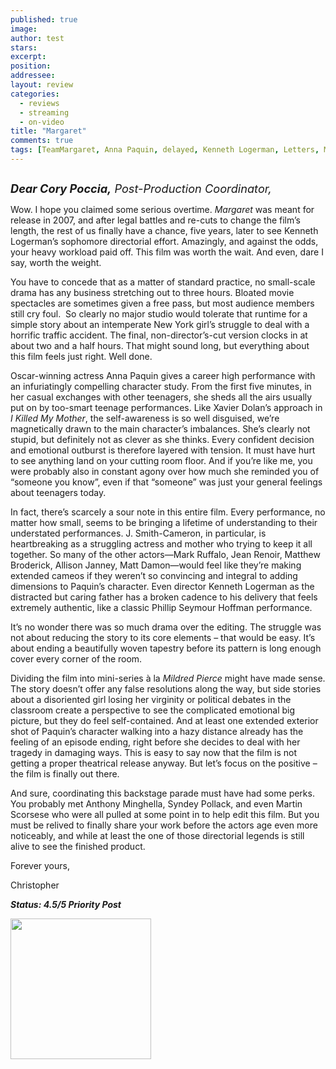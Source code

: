 ```yaml
---
published: true
image:
author: test 
stars: 
excerpt: 
position: 
addressee: 
layout: review
categories:
  - reviews
  - streaming
  - on-video
title: "Margaret"
comments: true
tags: [TeamMargaret, Anna Paquin, delayed, Kenneth Logerman, Letters, Margaret, Mayy Damon, netflix.ca, release, Team Margaret]
---
```

<div><p><span class="full-image-block ssNonEditable"><span><a href="/letters/2012/8/1/margaret.html"><img src="http://static.squarespace.com/static/5005f6bcc4aa41161b33e89e/5329cf1fe4b07c068ebf74de/5329cf1fe4b07c068ebf75ea/1343843400093/Margaret.jpg" alt="" /></a></span></span></p>
<p><em style="font-size:130%;"><strong>Dear Cory Poccia,</strong> Post-Production Coordinator,</em></p>
<p>Wow. I hope you claimed some serious overtime. <em>Margaret </em>was meant for release in 2007, and after legal battles and re-cuts to change the film&rsquo;s length, the rest of us finally have a chance, five years, later to see Kenneth Logerman&rsquo;s sophomore directorial effort. Amazingly, and against the odds, your heavy workload paid off. This film was worth the wait. And even, dare I say, worth the weight.</p>
<p>You have to concede that as a matter of standard practice, no small-scale drama has any business stretching out to three hours. Bloated movie spectacles are sometimes given a free pass, but most audience members still cry foul. &nbsp;So clearly no major studio would tolerate that runtime for a simple story about an intemperate New York girl&rsquo;s struggle to deal with a horrific traffic accident. The final, non-director&rsquo;s-cut version clocks in at about two and a half hours. That might sound long, but everything about this film feels just right. Well done.</p>
<p>Oscar-winning actress Anna Paquin gives a career high performance with an infuriatingly compelling character study. From the first five minutes, in her casual exchanges with other teenagers, she sheds all the airs usually put on by too-smart teenage performances. Like Xavier Dolan&rsquo;s approach in <em>I Killed My Mother</em>, the self-awareness is so well disguised, we&rsquo;re magnetically drawn to the main character&rsquo;s imbalances. She&rsquo;s clearly not stupid, but definitely not as clever as she thinks. Every confident decision and emotional outburst is therefore layered with tension. It must have hurt to see anything land on your cutting room floor. And if you&rsquo;re like me, you were probably also in constant agony over how much she reminded you of &ldquo;someone you know&rdquo;, even if that &ldquo;someone&rdquo; was just your general feelings about teenagers today.</p>
<p>In fact, there&rsquo;s scarcely a sour note in this entire film. Every performance, no matter how small, seems to be bringing a lifetime of understanding to their understated performances. J. Smith-Cameron, in particular, is heartbreaking as a struggling actress and mother who trying to keep it all together. So many of the other actors&mdash;Mark Ruffalo, Jean Renoir, Matthew Broderick, Allison Janney, Matt Damon&mdash;would feel like they&rsquo;re making extended cameos if they weren&rsquo;t so convincing and integral to adding dimensions to Paquin&rsquo;s character. Even director Kenneth Logerman as the distracted but caring father has a broken cadence to his delivery that feels extremely authentic, like a classic Phillip Seymour Hoffman performance.</p>
<p>It&rsquo;s no wonder there was so much drama over the editing. The struggle was not about reducing the story to its core elements &ndash; that would be easy. It&rsquo;s about ending a beautifully woven tapestry before its pattern is long enough cover every corner of the room.</p>
<p>Dividing the film into mini-series &agrave; la <em>Mildred Pierce</em> might have made sense. The story doesn&rsquo;t offer any false resolutions along the way, but side stories about a disoriented girl losing her virginity or political debates in the classroom create a perspective to see the complicated emotional big picture, but they do feel self-contained. And at least one extended exterior shot of Paquin&rsquo;s character walking into a hazy distance already has the feeling of an episode ending, right before she decides to deal with her tragedy in damaging ways. This is easy to say now that the film is not getting a proper theatrical release anyway. But let&rsquo;s focus on the positive &ndash; the film is finally out there.</p>
<p>And sure, coordinating this backstage parade must have had some perks. You probably met Anthony Minghella, Syndey Pollack, and even Martin Scorsese who were all pulled at some point in to help edit this film. But you must be relived to finally share your work before the actors age even more noticeably, and while at least the one of those directorial legends is still alive to see the finished product.</p>
<p>Forever yours,</p>
<p>Christopher</p>
<p><strong><em>Status: 4.5/5 Priority Post</em></strong></p>
<p><strong><em><span class="full-image-block ssNonEditable"><span><a href="http://www.zip.ca/browse/title.aspx?f=titleId%28203348%29"><img style="width:225px;" src="http://static.squarespace.com/static/5005f6bcc4aa41161b33e89e/5329cf1fe4b07c068ebf74de/5329cf20e4b07c068ebf7d4d/1343245704065/Rent-it-on-Zip.png" alt="" /></a></span></span><br /></em></strong></p></div>
